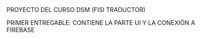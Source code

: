 PROYECTO DEL CURSO DSM (FISI TRADUCTOR)

PRIMER ENTREGABLE: CONTIENE LA PARTE UI Y LA CONEXIÓN A FIREBASE
